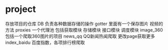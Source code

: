 # project
存放项目的仓库
DB 负责各种数据存储的操作
gotter 里面有一个保存图片 视频的方法
proxies 一个代理池 包括获取模块 存储模块 接口模块 调度模块
image_360 包括一个爬取360图片的项目
news_qq QQ新闻热闻爬取 更改page获取更多
index_baidu 百度指数，各项排行榜爬取
